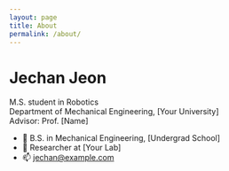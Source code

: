 ```yaml
---
layout: page
title: About
permalink: /about/
---
```


# Jechan Jeon

M.S. student in Robotics  
Department of Mechanical Engineering, [Your University]  
Advisor: Prof. [Name]

- 🏫 B.S. in Mechanical Engineering, [Undergrad School]
- 🧪 Researcher at [Your Lab]
- 📫 jechan@example.com
